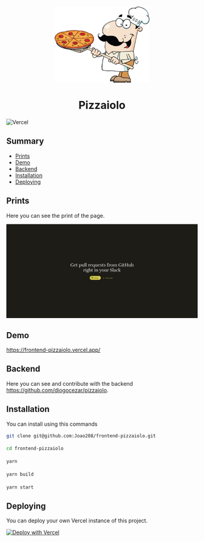 <p align="center">
  <img src="./assets/images/pizzaiolo.png" alt="Logo Pizzaiolo" width="250" height="200">
</p>
<h1 align="center">
  Pizzaiolo
</h1>

![Vercel](https://vercelbadge.vercel.app/api/Joao208/frontend-pizzaiolo)

## Summary

- [Prints](#prints)
- [Demo](#demo)
- [Backend](#backend)
- [Installation](#installation)
- [Deploying](#deploying)

## Prints

Here you can see the print of the page.

![Pizzaiolo print](./assets/images/print.png)

## Demo

https://frontend-pizzaiolo.vercel.app/

## Backend

Here you can see and contribute with the backend https://github.com/diogocezar/pizzaiolo.

## Installation

You can install using this commands

```bash
git clone git@github.com:Joao208/frontend-pizzaiolo.git

cd frontend-pizzaiolo

yarn

yarn build

yarn start
```

## Deploying

You can deploy your own Vercel instance of this project.

[![Deploy with Vercel](https://vercel.com/button)](https://vercel.com/new/git/external?repository-url=https://github.com/Joao208/frontend-pizzaiolo)

